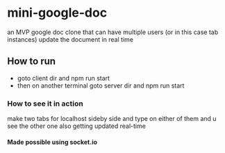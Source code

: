 # mini-google-doc
an MVP google doc clone that can have multiple users (or in this case tab instances) update the document in real time

## How to run
- goto client dir and npm run start
- then on another terminal goto server dir and npm run start

### How to see it in action
make two tabs for localhost sideby side and type on either of them and u see the other one also getting updated real-time

#### Made possible using socket.io
